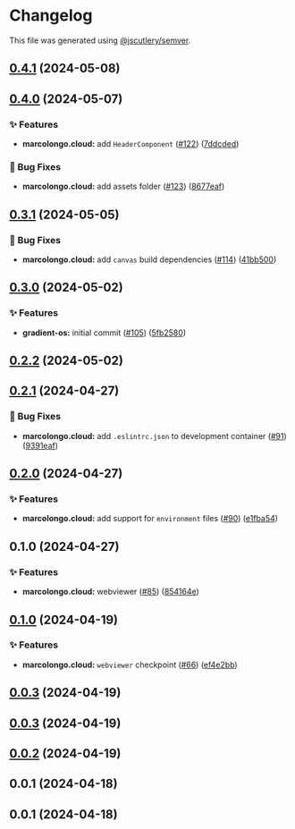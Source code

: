 # Changelog

This file was generated using [@jscutlery/semver](https://github.com/jscutlery/semver).

## [0.4.1](https://github.com/marcolongol/marcolongo.cloud/compare/marcolongo.cloud-v0.4.0...marcolongo.cloud-v0.4.1) (2024-05-08)

## [0.4.0](https://github.com/marcolongol/marcolongo.cloud/compare/marcolongo.cloud-v0.3.1...marcolongo.cloud-v0.4.0) (2024-05-07)


### ✨ Features

* **marcolongo.cloud:** add `HeaderComponent` ([#122](https://github.com/marcolongol/marcolongo.cloud/issues/122)) ([7ddcded](https://github.com/marcolongol/marcolongo.cloud/commit/7ddcdedb1d05ba20b8431b770227c9ceaf8d4237))


### 🐞 Bug Fixes

* **marcolongo.cloud:** add assets folder ([#123](https://github.com/marcolongol/marcolongo.cloud/issues/123)) ([8677eaf](https://github.com/marcolongol/marcolongo.cloud/commit/8677eaf1659b67f8b6577e6f8eace83ad0f376d5))

## [0.3.1](https://github.com/marcolongol/marcolongo.cloud/compare/marcolongo.cloud-v0.3.0...marcolongo.cloud-v0.3.1) (2024-05-05)


### 🐞 Bug Fixes

* **marcolongo.cloud:** add `canvas` build dependencies ([#114](https://github.com/marcolongol/marcolongo.cloud/issues/114)) ([41bb500](https://github.com/marcolongol/marcolongo.cloud/commit/41bb50013dc5a5bb56b90568d797db3bd11cc550))

## [0.3.0](https://github.com/marcolongol/marcolongo.cloud/compare/marcolongo.cloud-v0.2.2...marcolongo.cloud-v0.3.0) (2024-05-02)


### ✨ Features

* **gradient-os:** initial commit ([#105](https://github.com/marcolongol/marcolongo.cloud/issues/105)) ([5fb2580](https://github.com/marcolongol/marcolongo.cloud/commit/5fb2580f88a903c668a92978a6cf6d95c5b05be2))

## [0.2.2](https://github.com/marcolongol/marcolongo.cloud/compare/marcolongo.cloud-v0.2.1...marcolongo.cloud-v0.2.2) (2024-05-02)

## [0.2.1](https://github.com/marcolongol/marcolongo.cloud/compare/marcolongo.cloud-v0.2.0...marcolongo.cloud-v0.2.1) (2024-04-27)


### 🐞 Bug Fixes

* **marcolongo.cloud:** add `.eslintrc.json` to development container ([#91](https://github.com/marcolongol/marcolongo.cloud/issues/91)) ([9391eaf](https://github.com/marcolongol/marcolongo.cloud/commit/9391eaf3a68ab9f26e58044566b716b12ecfa19c))

## [0.2.0](https://github.com/marcolongol/marcolongo.cloud/compare/marcolongo.cloud-v0.1.0...marcolongo.cloud-v0.2.0) (2024-04-27)


### ✨ Features

* **marcolongo.cloud:** add support for `environment` files ([#90](https://github.com/marcolongol/marcolongo.cloud/issues/90)) ([e1fba54](https://github.com/marcolongol/marcolongo.cloud/commit/e1fba549aa019d9c5bcf1a9fc915489d5554628f))

## 0.1.0 (2024-04-27)


### ✨ Features

* **marcolongo.cloud:** webviewer ([#85](https://github.com/marcolongol/marcolongo.cloud/issues/85)) ([854164e](https://github.com/marcolongol/marcolongo.cloud/commit/854164e0221139e53c076c5ea9067090b19b42e5))

## [0.1.0](https://github.com/marcolongol/marcolongo.cloud/compare/marcolongo.cloud-dev0.0.3...marcolongo.cloud-dev0.1.0) (2024-04-19)


### ✨ Features

* **marcolongo.cloud:** `webviewer` checkpoint ([#66](https://github.com/marcolongol/marcolongo.cloud/issues/66)) ([ef4e2bb](https://github.com/marcolongol/marcolongo.cloud/commit/ef4e2bbecfabfc7aaa0511ba1295059c7550908a))

## [0.0.3](https://github.com/marcolongol/marcolongo.cloud/compare/marcolongo.cloud-dev0.0.2...marcolongo.cloud-dev0.0.3) (2024-04-19)

## [0.0.3](https://github.com/marcolongol/marcolongo.cloud/compare/marcolongo.cloud-dev0.0.2...marcolongo.cloud-dev0.0.3) (2024-04-19)

## [0.0.2](https://github.com/marcolongol/marcolongo.cloud/compare/marcolongo.cloud-dev0.0.1...marcolongo.cloud-dev0.0.2) (2024-04-19)

## 0.0.1 (2024-04-18)

## 0.0.1 (2024-04-18)
